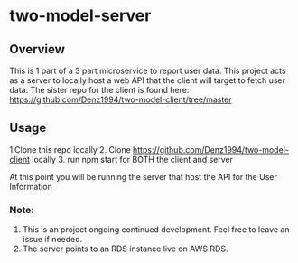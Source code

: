 # two-model-server

## Overview
This is 1 part of a 3 part microservice to report user data. This project acts as a server to locally host a web API that the client will target to fetch user data.
The sister repo for the client is found here: https://github.com/Denz1994/two-model-client/tree/master

## Usage
1.Clone this repo locally
2. Clone https://github.com/Denz1994/two-model-client locally
3. run npm start for BOTH the client and server

At this point you will be running the server that host the API for the User Information

### Note:

1. This is an project ongoing continued development. Feel free to leave an issue if needed.
2. The server points to an RDS instance live on AWS RDS.
